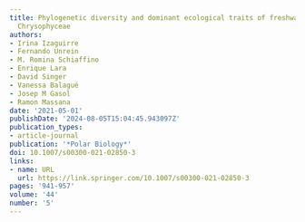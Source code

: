 ```yaml
---
title: Phylogenetic diversity and dominant ecological traits of freshwater Antarctic
  Chrysophyceae
authors:
- Irina Izaguirre
- Fernando Unrein
- M. Romina Schiaffino
- Enrique Lara
- David Singer
- Vanessa Balagué
- Josep M Gasol
- Ramon Massana
date: '2021-05-01'
publishDate: '2024-08-05T15:04:45.943097Z'
publication_types:
- article-journal
publication: '*Polar Biology*'
doi: 10.1007/s00300-021-02850-3
links:
- name: URL
  url: https://link.springer.com/10.1007/s00300-021-02850-3
pages: '941-957'
volume: '44'
number: '5'
---
```


